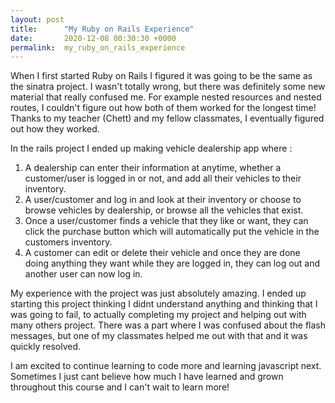 ```yaml
---
layout: post
title:      "My Ruby on Rails Experience"
date:       2020-12-08 00:30:30 +0000
permalink:  my_ruby_on_rails_experience
---
```



When I first started Ruby on Rails I figured it was going to be the same as the sinatra project. I wasn't totally wrong, but there was definitely some new material that really confused me. For example nested resources and nested routes, I couldn't figure out how both of them worked for the longest time! Thanks to my teacher (Chett) and my fellow classmates, I eventually figured out how they worked.

In the rails project I ended up making vehicle dealership app where :
1) A dealership can enter their information at anytime, whether a customer/user is logged in or not, and add all their vehicles to their inventory. 
2) A user/customer and log in and look at their inventory or choose to browse vehicles by dealership, or browse all the vehicles that exist.
3)  Once a user/customer finds a vehicle that they like or want, they can click the purchase button which will automatically put the vehicle in the customers inventory.
4)  A customer can edit or delete their vehicle and once they are done doing anything they want while they are logged in, they can log out and another user can now log in.

My experience with the project was just absolutely amazing. I ended up starting this project thinking I didnt understand anything and thinking that I was going to fail, to actually completing my project and helping out with many others project. There was a part where I was confused about the flash messages, but one of my classmates helped me out with that and it was quickly resolved.

I am excited to continue learning to code more and learning javascript next. Sometimes I just cant believe how much I have learned and grown throughout this course and I can't wait to learn more!
